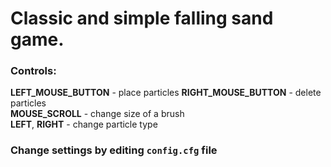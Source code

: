# Classic and simple falling sand game.

### Controls:
**LEFT_MOUSE_BUTTON** - place particles 
**RIGHT_MOUSE_BUTTON** - delete particles <br>
**MOUSE_SCROLL** - change size of a brush <br>
**LEFT**, **RIGHT** - change particle type <br>

### Change settings by editing `config.cfg` file
